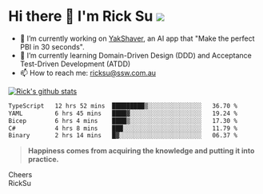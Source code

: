 # Hi there 👋 I'm Rick Su ![](https://komarev.com/ghpvc/?username=ricksu978)
<!--
**ricksu978/ricksu978** is a ✨ _special_ ✨ repository because its `README.md` (this file) appears on your GitHub profile.

Here are some ideas to get you started:
-->
- 🔭 I’m currently working on [YakShaver](https://yakshaver.ai/), an AI app that "Make the perfect PBI in 30 seconds".
- 🌱 I’m currently learning Domain-Driven Design (DDD) and Acceptance Test-Driven Development (ATDD)
- 📫 How to reach me: ricksu@ssw.com.au
<!--
- 👯 I’m looking to collaborate on ...
- 🤔 I’m looking for help with ...
- 💬 Ask me about ...
-->
<!--
- 😄 Pronouns: ...
- ⚡ Fun fact: ...
-->
[![Rick's github stats](https://github-readme-stats.vercel.app/api?username=ricksu978&theme=dark)](https://github.com/ricksu978/ricksu978)

<!--START_SECTION:waka-->

```txt
TypeScript   12 hrs 52 mins  █████████▒░░░░░░░░░░░░░░░   36.70 %
YAML         6 hrs 45 mins   ████▓░░░░░░░░░░░░░░░░░░░░   19.24 %
Bicep        6 hrs 4 mins    ████▒░░░░░░░░░░░░░░░░░░░░   17.30 %
C#           4 hrs 8 mins    ███░░░░░░░░░░░░░░░░░░░░░░   11.79 %
Binary       2 hrs 14 mins   █▓░░░░░░░░░░░░░░░░░░░░░░░   06.37 %
```

<!--END_SECTION:waka-->

> **Happiness comes from acquiring the knowledge and putting it into practice.**

Cheers  
RickSu 
